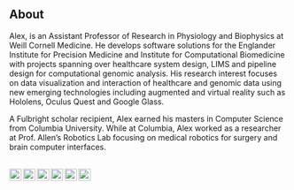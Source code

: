 ## About

Alex, is an Assistant Professor of Research in Physiology and Biophysics at Weill Cornell Medicine. He develops software solutions for the Englander Institute for Precision Medicine and Institute for Computational Biomedicine with projects spanning over healthcare system design, LIMS and pipeline design for computational genomic analysis. His research interest focuses on data visualization and interaction of healthcare and genomic data using new emerging technologies including augmented and virtual reality such as Hololens, Oculus Quest and Google Glass.

A Fulbright scholar recipient, Alex earned his masters in Computer Science from Columbia University. While at Columbia, Alex worked as a researcher at Prof. Allen’s Robotics Lab focusing on medical robotics for surgery and brain computer interfaces.

</br>

<a href="https://alex.sigaras.com/cv.pdf">
  <img align="left" alt="Alex's CV" width="22px" src="https://cdn.jsdelivr.net/npm/simple-icons@v3/icons/adobeacrobatreader.svg" />
</a>
<a href="https://www.linkedin.com/in/alexsigaras/">
  <img align="left" alt="Alex's Linkdein" width="22px" src="https://cdn.jsdelivr.net/npm/simple-icons@v3/icons/linkedin.svg" />
</a>
<a href="https://twitter.com/AlexSigaras">
  <img align="left" alt="Alex's Twitter" width="22px" src="https://cdn.jsdelivr.net/npm/simple-icons@v3/icons/twitter.svg" />
</a>
<a href="https://scholar.google.com/citations?user=LupDxKUAAAAJ&hl=en&oi=ao">
  <img align="left" alt="Alex's Google Scholar" width="22px" src="https://cdn.jsdelivr.net/npm/simple-icons@v3/icons/googlescholar.svg" />
</a>
<a href="https://orcid.org/0000-0002-7607-559X">
  <img align="left" alt="Alex's ORCID" width="22px" src="https://cdn.jsdelivr.net/npm/simple-icons@v3/icons/orcid.svg" />
</a>
<a href="https://publons.com/researcher/3240095/alexandros-sigaras/publications/">
  <img align="left" alt="Alex's Publons" width="22px" src="https://cdn.jsdelivr.net/npm/simple-icons@v3/icons/publons.svg" />
</a>

</br>
</br>

